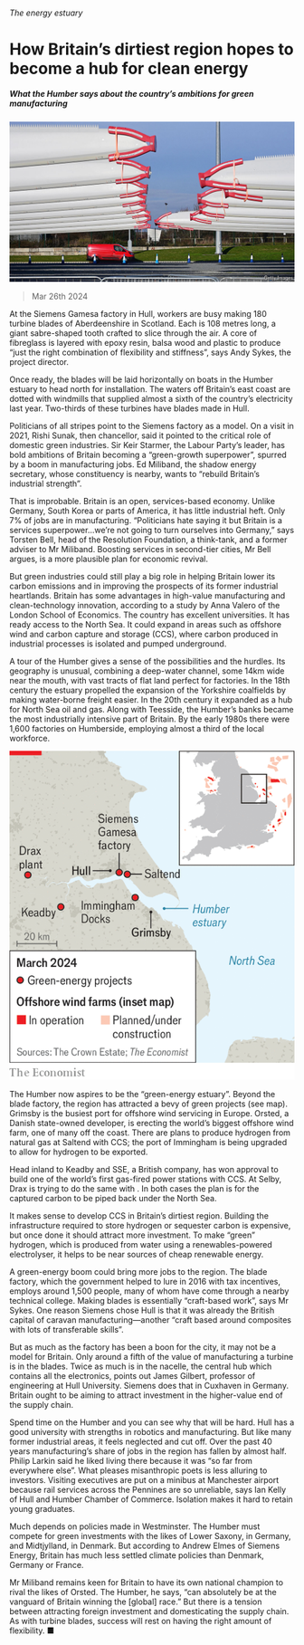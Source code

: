 ###### The energy estuary

# How Britain’s dirtiest region hopes to become a hub for clean energy 

##### What the Humber says about the country’s ambitions for green manufacturing 

![image](images/20240330_BRP001.jpg) 

> Mar 26th 2024 

At the Siemens Gamesa factory in Hull, workers are busy making 180 turbine blades  of Aberdeenshire in Scotland. Each is 108 metres long, a giant sabre-shaped tooth crafted to slice through the air. A core of fibreglass is layered with epoxy resin, balsa wood and plastic to produce “just the right combination of flexibility and stiffness”, says Andy Sykes, the project director. 

Once ready, the blades will be laid horizontally on boats in the Humber estuary to head north for installation. The waters off Britain’s east coast are dotted with windmills that supplied almost a sixth of the country’s electricity last year. Two-thirds of these turbines have blades made in Hull.

Politicians of all stripes point to the Siemens factory as a model. On a visit in 2021, Rishi Sunak, then chancellor, said it pointed to the critical role of domestic green industries. Sir Keir Starmer, the Labour Party’s leader, has bold ambitions of Britain becoming a “green-growth superpower”, spurred by a boom in manufacturing jobs. Ed Miliband, the shadow energy secretary, whose constituency is nearby, wants to “rebuild Britain’s industrial strength”. 

That is improbable. Britain is an open, services-based economy. Unlike Germany, South Korea or parts of America, it has little industrial heft. Only 7% of jobs are in manufacturing. “Politicians hate saying it but Britain is a services superpower…we’re not going to turn ourselves into Germany,” says Torsten Bell, head of the Resolution Foundation, a think-tank, and a former adviser to Mr Miliband. Boosting services in second-tier cities, Mr Bell argues, is a more plausible plan for economic revival.

But green industries could still play a big role in helping Britain lower its carbon emissions and in improving the prospects of its former industrial heartlands. Britain has some advantages in high-value manufacturing and clean-technology innovation, according to a study by Anna Valero of the London School of Economics. The country has excellent universities. It has ready access to the North Sea. It could expand in areas such as offshore wind and carbon capture and storage (CCS), where carbon produced in industrial processes is isolated and pumped underground. 

A tour of the Humber gives a sense of the possibilities and the hurdles. Its geography is unusual, combining a deep-water channel, some 14km wide near the mouth, with vast tracts of flat land perfect for factories. In the 18th century the estuary propelled the expansion of the Yorkshire coalfields by making water-borne freight easier. In the 20th century it expanded as a hub for North Sea oil and gas. Along with Teesside, the Humber’s banks became the most industrially intensive part of Britain. By the early 1980s there were 1,600 factories on Humberside, employing almost a third of the local workforce. 

![image](images/20240330_BRM979.png) 


The Humber now aspires to be the “green-energy estuary”. Beyond the blade factory, the region has attracted a bevy of green projects (see map). Grimsby is the busiest port for offshore wind servicing in Europe. Orsted, a Danish state-owned developer, is erecting the world’s biggest offshore wind farm, one of many off the coast. There are plans to produce hydrogen from natural gas at Saltend with CCS; the port of Immingham is being upgraded to allow for hydrogen to be exported. 

Head inland to Keadby and SSE, a British company, has won approval to build one of the world’s first gas-fired power stations with CCS. At Selby, Drax is trying to do the same with . In both cases the plan is for the captured carbon to be piped back under the North Sea.

It makes sense to develop CCS in Britain’s dirtiest region. Building the infrastructure required to store hydrogen or sequester carbon is expensive, but once done it should attract more investment. To make “green” hydrogen, which is produced from water using a renewables-powered electrolyser, it helps to be near sources of cheap renewable energy. 

A green-energy boom could bring more jobs to the region. The blade factory, which the government helped to lure in 2016 with tax incentives, employs around 1,500 people, many of whom have come through a nearby technical college. Making blades is essentially “craft-based work”, says Mr Sykes. One reason Siemens chose Hull is that it was already the British capital of caravan manufacturing—another “craft based around composites with lots of transferable skills”. 

But as much as the factory has been a boon for the city, it may not be a model for Britain. Only around a fifth of the value of manufacturing a turbine is in the blades. Twice as much is in the nacelle, the central hub which contains all the electronics, points out James Gilbert, professor of engineering at Hull University. Siemens does that in Cuxhaven in Germany. Britain ought to be aiming to attract investment in the higher-value end of the supply chain. 

Spend time on the Humber and you can see why that will be hard. Hull has a good university with strengths in robotics and manufacturing. But like many former industrial areas, it feels neglected and cut off. Over the past 40 years manufacturing’s share of jobs in the region has fallen by almost half. Philip Larkin said he liked living there because it was “so far from everywhere else”. What pleases misanthropic poets is less alluring to investors. Visiting executives are put on a minibus at Manchester airport because rail services across the Pennines are so unreliable, says Ian Kelly of Hull and Humber Chamber of Commerce. Isolation makes it hard to retain young graduates. 

Much depends on policies made in Westminster. The Humber must compete for green investments with the likes of Lower Saxony, in Germany, and Midtjylland, in Denmark. But according to Andrew Elmes of Siemens Energy, Britain has much less settled climate policies than Denmark, Germany or France. 

Mr Miliband remains keen for Britain to have its own national champion to rival the likes of Orsted. The Humber, he says, “can absolutely be at the vanguard of Britain winning the [global] race.” But there is a tension between attracting foreign investment and domesticating the supply chain. As with turbine blades, success will rest on having the right amount of flexibility. ■




